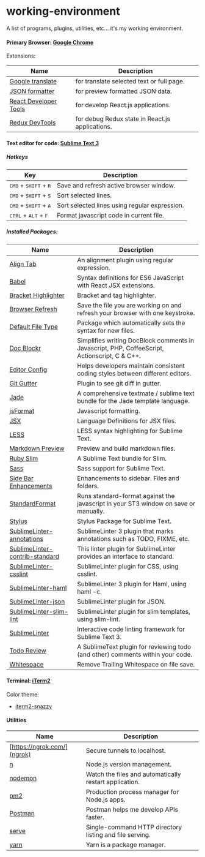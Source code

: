# working-environment

A list of programs, plugins, utilities, etc... it's my working environment.

#### Primary Browser: [Google Chrome](https://www.google.com/chrome/browser/desktop/index.html)

Extensions:

| Name | Description |
| --- | --- |
| [Google translate](https://chrome.google.com/webstore/detail/google-translate/aapbdbdomjkkjkaonfhkkikfgjllcleb) | for translate selected text or full page. |
| [JSON formatter](https://github.com/callumlocke/json-formatter) | for preview formatted JSON data. |
| [React Developer Tools](https://chrome.google.com/webstore/detail/react-developer-tools/fmkadmapgofadopljbjfkapdkoienihi) | for develop React.js applications. |
| [Redux DevTools](https://github.com/zalmoxisus/redux-devtools-extension) | for debug Redux state in React.js applications. |

#### Text editor for code: [Sublime Text 3](https://www.sublimetext.com/3)

##### Hotkeys

| Key | Description |
| --- | --- |
| <kbd>CMD</kbd> + <kbd>SHIFT</kbd> + <kbd>R</kbd> | Save and refresh active browser window. |
| <kbd>CMD</kbd> + <kbd>SHIFT</kbd> + <kbd>S</kbd> | Sort selected lines. |
| <kbd>CMD</kbd> + <kbd>SHIFT</kbd> + <kbd>A</kbd> | Sort selected lines using regular expression. |
| <kbd>CTRL</kbd> + <kbd>ALT</kbd> + <kbd>F</kbd> | Format javascript code in current file. |

##### Installed Packages:

| Name | Description |
| --- | --- |
| [Align Tab](https://packagecontrol.io/packages/AlignTab) | An alignment plugin using regular expression. |
| [Babel](https://packagecontrol.io/packages/Babel) | Syntax definitions for ES6 JavaScript with React JSX extensions. |
| [Bracket Highlighter](https://packagecontrol.io/packages/BracketHighlighter) | Bracket and tag highlighter. |
| [Browser Refresh](https://packagecontrol.io/packages/Browser%20Refresh) | Save the file you are working on and refresh your browser with one keystroke. |
| [Default File Type](https://packagecontrol.io/packages/Default%20File%20Type) | Package which automatically sets the syntax for new files. |
| [Doc Blockr](https://packagecontrol.io/packages/DocBlockr) | Simplifies writing DocBlock comments in Javascript, PHP, CoffeeScript, Actionscript, C & C++. |
| [Editor Config](https://packagecontrol.io/packages/EditorConfig) | Helps developers maintain consistent coding styles between different editors. |
| [Git Gutter](https://packagecontrol.io/packages/GitGutter) | Plugin to see git diff in gutter. |
| [Jade](https://packagecontrol.io/packages/Jade) | A comprehensive textmate / sublime text bundle for the Jade template language. |
| [jsFormat](https://packagecontrol.io/packages/JsFormat) | Javascript formatting. |
| [JSX](https://packagecontrol.io/packages/JSX) | Language Definitions for JSX files. |
| [LESS](https://packagecontrol.io/packages/LESS) | LESS syntax highlighting for Sublime Text. |
| [Markdown Preview](https://packagecontrol.io/packages/Markdown%20Preview) | Preview and build markdown files. |
| [Ruby Slim](https://packagecontrol.io/packages/Ruby%20Slim) | A Sublime Text bundle for Slim. |
| [Sass](https://packagecontrol.io/packages/Sass) | Sass support for Sublime Text. |
| [Side Bar Enhancements](https://packagecontrol.io/packages/SideBarEnhancements) | Enhancements to sidebar. Files and folders. |
| [StandardFormat](https://packagecontrol.io/packages/StandardFormat) | Runs standard-format against the javascript in your ST3 window on save or manually. |
| [Stylus](https://packagecontrol.io/packages/Stylus) | Stylus Package for Sublime Text. |
| [SublimeLinter-annotations](https://packagecontrol.io/packages/SublimeLinter-annotations) | SublimeLinter 3 plugin that marks annotations such as TODO, FIXME, etc. |
| [SublimeLinter-contrib-standard](https://packagecontrol.io/packages/SublimeLinter-contrib-standard) | This linter plugin for SublimeLinter provides an interface to standard. |
| [SublimeLinter-csslint](https://packagecontrol.io/packages/SublimeLinter-csslint) | SublimeLinter plugin for CSS, using csslint. |
| [SublimeLinter-haml](https://packagecontrol.io/packages/SublimeLinter-haml) | SublimeLinter 3 plugin for Haml, using haml -c. |
| [SublimeLinter-json](https://packagecontrol.io/packages/SublimeLinter-json) | SublimeLinter plugin for JSON. |
| [SublimeLinter-slim-lint](https://packagecontrol.io/packages/SublimeLinter-slim-lint) | SublimeLinter plugin for slim templates, using slim-lint. |
| [SublimeLinter](https://packagecontrol.io/packages/SublimeLinter) | Interactive code linting framework for Sublime Text 3. |
| [Todo Review](https://packagecontrol.io/packages/TodoReview) | A SublimeText plugin for reviewing todo (and other) comments within your code. |
| [Whitespace](https://packagecontrol.io/packages/Whitespace) | Remove Trailing Whitespace on file save. |

#### Terminal: [iTerm2](https://www.iterm2.com/)

Color theme:
- [iterm2-snazzy](https://github.com/sindresorhus/iterm2-snazzy)

#### Utilities

| Name | Description |
| --- | --- |
| [https://ngrok.com/](ngrok) | Secure tunnels to localhost. |
| [n](https://www.npmjs.com/package/n) | Node.js version management. |
| [nodemon](https://www.npmjs.com/package/nodemon) | Watch the files and automatically restart application. |
| [pm2](https://github.com/Unitech/pm2) | Production process manager for Node.js apps. |
| [Postman](https://www.getpostman.com/) | Postman helps me develop APIs faster. |
| [serve](https://github.com/zeit/serve) | Single-command HTTP directory listing and file serving. |
| [yarn](https://github.com/yarnpkg/yarn) | Yarn is a package manager. |

